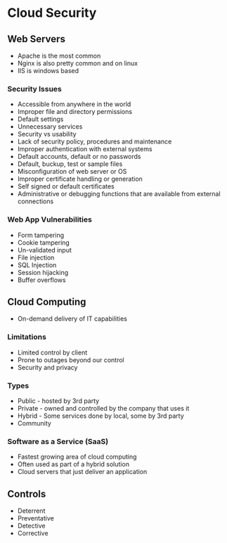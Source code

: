 # Cloud Security
## Web Servers
- Apache is the most common
- Nginx is also pretty common and on linux
- IIS is windows based

### Security Issues
- Accessible from anywhere in the world
- Improper file and directory permissions
- Default settings
- Unnecessary services
- Security vs usability
- Lack of security policy, procedures and maintenance
- Improper authentication with external systems
- Default accounts, default or no passwords
- Default, buckup, test or sample files
- Misconfiguration of web server or OS
- Improper certificate handling or generation
- Self signed or default certificates
- Administrative or debugging functions that are available from external connections

### Web App Vulnerabilities
- Form tampering
- Cookie tampering
- Un-validated input
- File injection
- SQL Injection
- Session hijacking
- Buffer overflows

## Cloud Computing
- On-demand delivery of IT capabilities

### Limitations
- Limited control by client
- Prone to outages beyond our control
- Security and privacy

### Types
- Public - hosted by 3rd party
- Private - owned and controlled by the company that uses it
- Hybrid - Some services done by local, some by 3rd party
- Community

### Software as a Service (SaaS)
- Fastest growing area of cloud computing
- Often used as part of a hybrid solution
- Cloud servers that just deliver an application

## Controls
- Deterrent
- Preventative
- Detective
- Corrective
